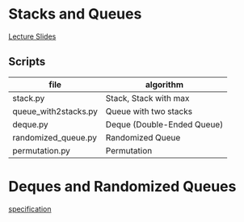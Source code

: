 # Stacks and Queues
[Lecture Slides](https://d3c33hcgiwev3.cloudfront.net/_3293220668bef735d367a188452c32dc_13StacksAndQueues.pdf?Expires=1677715200&Signature=V4jRZuZXqILqaMNenYRkEpS7w1Kr9ZXUOMmdwDdfSauXvg7PHFuTX~czHh6croVvvictA2dmf7KNUurXDnOA5RQ3e86jgZvHQRJnDIfSFegQjLE98D58DujpuS2EegagMTlnyM4rNdt2mynjryRydsGHLuAZwRyZ~KAe3aTrx3k_&Key-Pair-Id=APKAJLTNE6QMUY6HBC5A)

## Scripts
|file|algorithm|
|---|---|
|stack.py|Stack, Stack with max|
|queue_with2stacks.py|Queue with two stacks|
|deque.py|Deque (Double-Ended Queue)|
|randomized_queue.py|Randomized Queue|
|permutation.py|Permutation|

# Deques and Randomized Queues
[specification](https://coursera.cs.princeton.edu/algs4/assignments/queues/specification.php)
